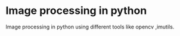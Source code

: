 # Image processing in python
Image processing in python using different tools like opencv ,imutils.
